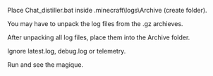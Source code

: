 Place Chat_distiller.bat inside .minecraft\logs\Archive (create folder).

You may have to unpack the log files from the .gz archieves.

After unpacking all log files, place them into the Archive folder.

Ignore latest.log, debug.log or telemetry.

Run and see the magique.
